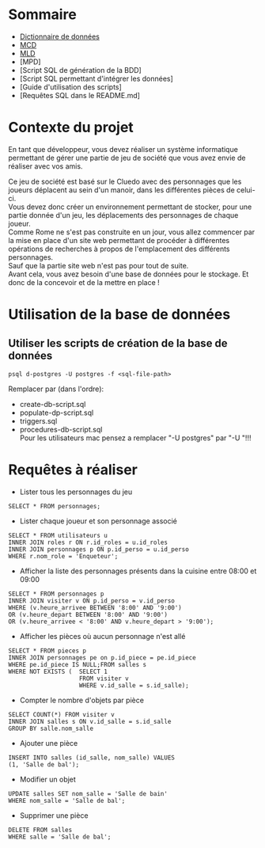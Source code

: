 # Sommaire
- [Dictionnaire de données](/docs/dictionnaire-donnees.md)
- [MCD](/docs/BDD/mcd.loo)
- [MLD](/docs/BDD/MLD.png)
- [MPD]
- [Script SQL de génération de la BDD]
- [Script SQL permettant d'intégrer les données]
- [Guide d'utilisation des scripts]
- [Requêtes SQL dans le README.md]

# Contexte du projet
En tant que développeur, vous devez réaliser un système informatique permettant de gérer une partie de jeu de société que vous avez envie de réaliser avec vos amis.<br>

Ce jeu de société est basé sur le Cluedo avec des personnages que les joueurs déplacent au sein d'un manoir, dans les différentes pièces de celui-ci.
<br>
Vous devez donc créer un environnement permettant de stocker, pour une partie donnée d'un jeu, les déplacements des personnages de chaque joueur.
<br>
Comme Rome ne s'est pas construite en un jour, vous allez commencer par la mise en place d'un site web permettant de procéder à différentes opérations de recherches à propos de l'emplacement des différents personnages.
<br>
Sauf que la partie site web n'est pas pour tout de suite.
<br>
Avant cela, vous avez besoin d'une base de données pour le stockage. Et donc de la concevoir et de la mettre en place !

# Utilisation de la base de données
## Utiliser les scripts de création de la base de données
```
psql d-postgres -U postgres -f <sql-file-path>
```
Remplacer <sql-file-path> par (dans l'ordre):
- create-db-script.sql
- populate-dp-script.sql
- triggers.sql
- procedures-db-script.sql<br>
Pour les utilisateurs mac pensez a remplacer "-U postgres" par "-U <votre-nom-de-superuser-postgres>"!!!

# Requêtes à réaliser

- Lister tous les personnages du jeu
```
SELECT * FROM personnages;
```
- Lister chaque joueur et son personnage associé
```
SELECT * FROM utilisateurs u
INNER JOIN roles r ON r.id_roles = u.id_roles
INNER JOIN personnages p ON p.id_perso = u.id_perso
WHERE r.nom_role = 'Enqueteur';

```
- Afficher la liste des personnages présents dans la cuisine entre 08:00 et 09:00
```
SELECT * FROM personnages p
INNER JOIN visiter v ON p.id_perso = v.id_perso
WHERE (v.heure_arrivee BETWEEN '8:00' AND '9:00')
OR (v.heure_depart BETWEEN '8:00' AND '9:00')
OR (v.heure_arrivee < '8:00' AND v.heure_depart > '9:00');
```
- Afficher les pièces où aucun personnage n'est allé
```
SELECT * FROM pieces p
INNER JOIN personnages pe on p.id_piece = pe.id_piece
WHERE pe.id_piece IS NULL;FROM salles s
WHERE NOT EXISTS (  SELECT 1 
                    FROM visiter v
                    WHERE v.id_salle = s.id_salle);
```

- Compter le nombre d'objets par pièce
```
SELECT COUNT(*) FROM visiter v
INNER JOIN salles s ON v.id_salle = s.id_salle
GROUP BY salle.nom_salle
```
- Ajouter une pièce
```
INSERT INTO salles (id_salle, nom_salle) VALUES
(1, 'Salle de bal');
```
- Modifier un objet
```
UPDATE salles SET nom_salle = 'Salle de bain'
WHERE nom_salle = 'Salle de bal';
```
- Supprimer une pièce
```
DELETE FROM salles
WHERE salle = 'Salle de bal';
```